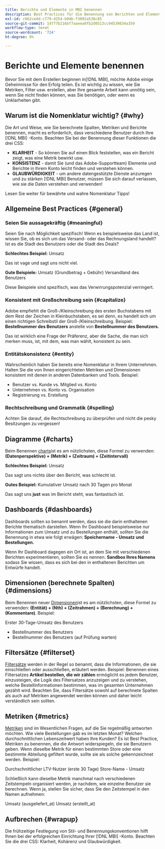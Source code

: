 ```yaml
---
title: Berichte und Elemente in MBI benennen
description: Best Practices für die Benennung von Berichten und Elementen in [!DNL MBI].
exl-id: c662cedd-c779-4254-b04b-f3092a538c85
source-git-commit: 14777b216bf7aaeea0fb2d0513cc94539034a359
workflow-type: tm+mt
source-wordcount: '724'
ht-degree: 0%

---
```


# Berichte und Elemente benennen

Bevor Sie mit dem Erstellen beginnen in[!DNL MBI], möchte Adobe einige Geheimnisse für den Erfolg teilen. Es ist wichtig zu wissen, wie Sie Metriken, Filter usw. erstellen, aber Ihre gesamte Arbeit kann unnötig sein, wenn Sie nicht finden können, was Sie benötigen, oder wenn es Unklarheiten gibt.

## Warum ist die Nomenklatur wichtig? {#why}

Die Art und Weise, wie Sie berechnete Spalten, Metriken und Berichte benennen, macht es erforderlich, dass verschiedene Benutzer durch Ihre [!DNL MBI] -Konto. Beachten Sie bei der Benennung dieser Funktionen die drei CSS:

* **KLARHEIT** - So können Sie auf einen Blick feststellen, was ein Bericht zeigt, was eine Metrik bewirkt usw.
* **KONSISTENZ** - damit Sie (und das Adobe-Supportteam) Elemente und Berichte in Ihrem Konto leicht finden und verstehen können.
* **GLAUBWÜRDIGKEIT** - um andere datengestützte Dienste anzuregen und zu stärken [!DNL MBI] Benutzer, müssen Sie sich darauf verlassen, wie sie die Daten verstehen und verwenden!

Lesen Sie weiter für bewährte und wahre Nomenklatur Tipps!

## Allgemeine Best Practices {#general}

### Seien Sie aussagekräftig {#meaningful}

Seien Sie nach Möglichkeit spezifisch! Wenn es beispielsweise das Land ist, wissen Sie, ob es sich um das Versand- oder das Rechnungsland handelt? Ist es die Stadt des Benutzers oder die Stadt des Deals?

**Schlechtes Beispiel:**
Umsatz

Das ist vage und sagt uns nicht viel.

**Gute Beispiele:**
Umsatz (Grundbetrag + Gebühr) Versandland des Benutzers

Diese Beispiele sind spezifisch, was das Verwirrungspotenzial verringert.

### Konsistent mit Großschreibung sein {#capitalize}

Adobe empfiehlt die Groß-/Kleinschreibung des ersten Buchstabens mit dem Rest der Zeichen in Kleinbuchstaben, es sei denn, es handelt sich um einen richtigen Schreibstil der Groß-/Kleinschreibung. Beispiel: **Bestellnummer des Benutzers** anstelle von **Bestellnummer des Benutzers.**

Das ist wirklich eine Frage der Präferenz, aber die Sache, die man sich merken muss, ist, mit dem, was man wählt, konsistent zu sein.

### Entitätskonsistenz {#entity}

Wahrscheinlich haben Sie bereits eine Nomenklatur in Ihrem Unternehmen. Halten Sie die von Ihnen eingerichteten Metriken und Dimensionen konsistent mit denen in anderen Datenbanken und Tools. Beispiel:

* Benutzer vs. Kunde vs. Mitglied vs. Konto
* Unternehmen vs. Konto vs. Organisation
* Registrierung vs. Erstellung

### Rechtschreibung und Grammatik {#spelling}

Achten Sie darauf, die Rechtschreibung zu überprüfen und nicht die pesky Besitzungen zu vergessen!

## Diagramme {#charts}

Beim Benennen [charts](../tutorials/using-visual-report-builder.md)ist es am nützlichsten, diese Formel zu verwenden: **(Datenperspektive) + (Metrik) + (Zeitraum) + (Zeitintervall)**

**Schlechtes Beispiel:**
Umsatz

Das sagt uns nichts über den Bericht, was schlecht ist.

**Gutes Beispiel:**
Kumulativer Umsatz nach 30 Tagen pro Monat

Das sagt uns **just** was im Bericht steht, was fantastisch ist.

## Dashboards {#dashboards}

Dashboards sollten so benannt werden, dass sie die darin enthaltenen Berichte thematisch darstellen. Wenn Ihr Dashboard beispielsweise nur Informationen zum Umsatz und zu Bestellungen enthält, sollten Sie die Benennung in etwa wie folgt erwägen: **Speichername - Umsatz und Bestellungen.**

Wenn Ihr Dashboard dagegen ein Ort ist, an dem Sie mit verschiedenen Berichten experimentieren, sollten Sie es nennen. **Sandbox Ihres Namens** sodass Sie wissen, dass es sich bei den in enthaltenen Berichten um Entwürfe handelt.

## Dimensionen (berechnete Spalten) {#dimensions}

Beim Benennen neuer [Dimensionen](../data-analyst/data-warehouse-mgr/creating-calculated-columns.md)ist es am nützlichsten, diese Formel zu verwenden: **(Entität) + (Nth) + (Zeitrahmen) + (Berechnung) + (Kommentare)**. Beispiel:

Erster 30-Tage-Umsatz des Benutzers
* Bestellnummer des Benutzers
* Bestellnummer des Benutzers (auf Prüfung warten)

## Filtersätze {#filterset}

[Filtersätze](../data-user/reports/ess-manage-data-filters.md) werden in der Regel so benannt, dass die Informationen, die sie einschließen oder ausschließen, erläutert werden. Beispiel: Benennen eines Filtersatzes **Artikel bestellen, die wir zählen** ermöglicht es jedem Benutzer, einzusteigen, die Logik des Filtersatzes anzuzeigen und zu verstehen, welche Bestellinformationen bestimmen, was im gesamten Unternehmen gezählt wird. Beachten Sie, dass Filtersätze sowohl auf berechnete Spalten als auch auf Metriken angewendet werden können und daher leicht verständlich sein sollten.

## Metriken {#metrics}

[Metriken](../data-user/reports/ess-manage-data-metrics.md) sind im Wesentlichen Fragen, auf die Sie regelmäßig antworten möchten. Wie viele Bestellungen gab es im letzten Monat? Welchen durchschnittlichen Lebenszeitwert haben Ihre Kunden? Es ist Best Practice, Metriken zu benennen, die die Antwort widerspiegeln, die sie Benutzern geben. Wenn dieselbe Metrik für einen bestimmten Store oder eine bestimmte Abteilung gefiltert wurde, sollte sie als solche gekennzeichnet werden. Beispiel:

Durchschnittlicher LTV-Nutzer (erste 30 Tage) Store-Name - Umsatz

Schließlich kann dieselbe Metrik manchmal nach verschiedenen Zeitstempeln organisiert werden, je nachdem, wie einzelne Benutzer sie berechnen. Wenn ja, stellen Sie sicher, dass Sie den Zeitstempel in den Namen aufnehmen:

Umsatz (ausgeliefert\_at) Umsatz (erstellt\_at)

## Aufbrechen {#wrapup}

Die frühzeitige Festlegung von Stil- und Benennungskonventionen hilft Ihnen bei der erfolgreichen Einrichtung Ihrer [!DNL MBI] -Konto. Beachten Sie die drei CSS: Klarheit, Kohärenz und Glaubwürdigkeit.
